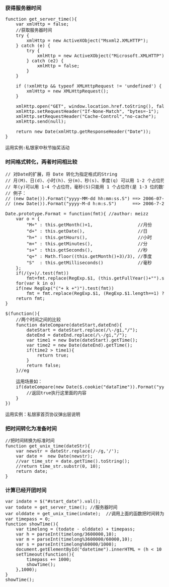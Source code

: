 
### 获得服务器时间

<pre>function get_server_time(){
    var xmlHttp = false;
    //获取服务器时间
    try {
        xmlHttp = new ActiveXObject("Msxml2.XMLHTTP");
    } catch (e) {
        try {
            xmlHttp = new ActiveXObject("Microsoft.XMLHTTP");
        } catch (e2) {
            xmlHttp = false;
        }
    }

    if (!xmlHttp && typeof XMLHttpRequest != 'undefined') {
        xmlHttp = new XMLHttpRequest();
    }

    xmlHttp.open("GET", window.location.href.toString(), false);
    xmlHttp.setRequestHeader("If-None-Match", "bytes=-1");
    xmlHttp.setRequestHeader("Cache-Control","no-cache");
    xmlHttp.send(null);

    return new Date(xmlHttp.getResponseHeader("Date"));
}

运用实例:私银家中秋节抽奖活动
</pre>


### 时间格式转化，两者时间相比较
<pre>// 对Date的扩展，将 Date 转化为指定格式的String
// 月(M)、日(d)、小时(h)、分(m)、秒(s)、季度(q) 可以用 1-2 个占位符，
// 年(y)可以用 1-4 个占位符，毫秒(S)只能用 1 个占位符(是 1-3 位的数字)
// 例子：
// (new Date()).Format("yyyy-MM-dd hh:mm:ss.S") ==> 2006-07-02 08:09:04.423
// (new Date()).Format("yyyy-M-d h:m:s.S")      ==> 2006-7-2 8:9:4.18

Date.prototype.Format = function(fmt){ //author: meizz
    var o = {
        "M+" : this.getMonth()+1,                 //月份
        "d+" : this.getDate(),                    //日
        "h+" : this.getHours(),                   //小时
        "m+" : this.getMinutes(),                 //分
        "s+" : this.getSeconds(),                 //秒
        "q+" : Math.floor((this.getMonth()+3)/3), //季度
        "S"  : this.getMilliseconds()             //毫秒
    };
    if(/(y+)/.test(fmt))
        fmt=fmt.replace(RegExp.$1, (this.getFullYear()+"").substr(4 - RegExp.$1.length));
    for(var k in o)
    if(new RegExp("("+ k +")").test(fmt))
        fmt = fmt.replace(RegExp.$1, (RegExp.$1.length==1) ? (o[k]) : (("00"+ o[k]).substr((""+ o[k]).length)));
    return fmt;
}

$(function(){
    //两个时间之间的比较
    function dateCompare(dateStart,dateEnd){
        dateStart = dateStart.replace(/\-/gi,"/");
        dateEnd = dateEnd.replace(/\-/gi,"/");
        var time1 = new Date(dateStart).getTime();
        var time2 = new Date(dateEnd).getTime();
        if(time2 > time1){
            return true;
        }
        return false;
    }//eg
    
    运用场景如：
    if(dateCompare(new Date($.cookie("dataTime")).Format("yyyy-MM-dd"),new Date().Format("yyyy-MM-dd"))){
        //返回true执行这里面的内容
    }
})

运用实例：私银家首页协议弹出层说明</pre>
        

### 把时间转化为准备时间

<pre>//把时间转换为标准时间
function get_unix_time(dateStr){
    var newstr = dateStr.replace(/-/g,'/');
    var date =  new Date(newstr);
    //var time_str = date.getTime().toString();
    //return time_str.substr(0, 10);
    return date;
}</pre>

### 计算已经开团时间

<pre>var indate = $("#start_date").val();
var todate = get_server_time(); //服务器时间
var olddate = get_unix_time(indate);  //调用上面的函数把时间转为标准时间
var timepass = 0;
function showTime(){
    var timelong = (todate - olddate) + timepass;
    var h = parseInt(timelong/3600000,10);
    var m = parseInt(timelong%3600000/60000,10);
    var s = parseInt(timelong%60000/1000);
    document.getElementById("datetime").innerHTML = (h < 10 ? "0" + h : h) + ":" + (m < 10 ? "0" + m : m) + ":" + (s < 10 ? "0" + s : s);
    setTimeout(function(){
        timepass += 1000;
        showTime();
    },1000);
}
showTime();
</pre>
